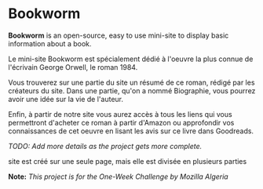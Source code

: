 Bookworm
========

**Bookworm** is an open-source, easy to use mini-site to display basic information about a book.

Le mini-site Bookworm est spécialement dédié à l'oeuvre la plus connue de l'écrivain George Orwell, le roman 1984. 

Vous trouverez sur une partie du site un résumé de ce roman, rédigé par les créateurs du site. Dans une partie, qu'on a nommé Biographie, vous pourrez avoir une idée sur la vie de l'auteur.

Enfin, à partir de notre site vous aurez accès à tous les liens qui vous permettront d'acheter ce roman à partir d'Amazon ou approfondir vos connaissances de cet oeuvre en lisant les avis sur ce livre dans Goodreads.

*TODO: Add more details as the project gets more complete.*

site est créé sur une seule page, mais elle est divisée en plusieurs parties

**Note:** *This project is for the One-Week Challenge by Mozilla Algeria*
